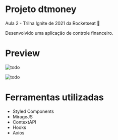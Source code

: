 # Projeto dtmoney

Aula 2 - Trilha Ignite de 2021 da Rocketseat 💜

Desenvolvido uma aplicação de controle financeiro.

# Preview

![todo](https://user-images.githubusercontent.com/50672568/219498900-a4904220-e263-4b5c-ae1a-ebd601284b0d.gif)

![todo](https://user-images.githubusercontent.com/50672568/219499273-bea292d6-3e8f-4436-9d7d-272ee5d4983a.gif)


# Ferramentas utilizadas

- Styled Components
- MirageJS
- ContextAPI
- Hooks
- Axios
